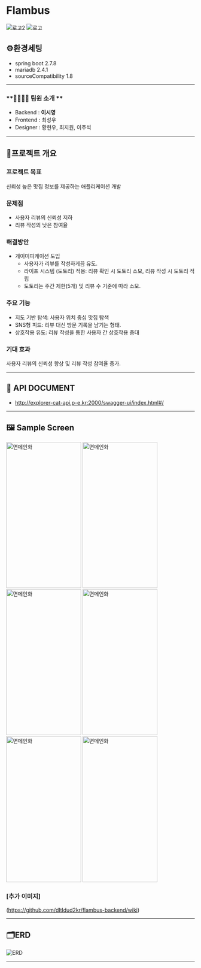# Flambus
![로고2](https://github.com/dltldud2kr/app/assets/105353307/4652baf4-ca1d-4f1c-8f55-cea962b5af95)
![로고](https://github.com/dltldud2kr/app/assets/105353307/5322ad3d-cc2f-4978-9f08-41c3663826ab)


## ⚙️환경세팅
 - spring boot 2.7.8
 - mariadb 2.4.1
 - sourceCompatibility 1.8

---

### **👨‍👨‍👧‍👦 팀원 소개 **
- Backend : **이시영**
- Frontend : 최성우
- Designer : 황현우, 최지원, 이주석

---

## 📝프로젝트 개요

### 프로젝트 목표
신뢰성 높은 맛집 정보를 제공하는 애플리케이션 개발

### 문제점
- 사용자 리뷰의 신뢰성 저하
- 리뷰 작성의 낮은 참여율

### 해결방안
- 게이미피케이션 도입
  - 사용자가 리뷰를 작성하게끔 유도.
  - 라이프 시스템 (도토리) 적용: 리뷰 확인 시 도토리 소모, 리뷰 작성 시 도토리 적립
  - 도토리는 주간 제한(5개) 및 리뷰 수 기준에 따라 소모.

### 주요 기능
- 지도 기반 탐색: 사용자 위치 중심 맛집 탐색
- SNS형 피드: 리뷰 대신 방문 기록을 남기는 형태.
- 상호작용 유도: 리뷰 작성을 통한 사용자 간 상호작용 증대

### 기대 효과 
사용자 리뷰의 신뢰성 향상 및 리뷰 작성 참여율 증가.

---


## 📒 API DOCUMENT 
 
 - http://explorer-cat-api.p-e.kr:2000/swagger-ui/index.html#/

---

## **🖼️ Sample Screen**
<img src="https://github.com/dltldud2kr/app/assets/105353307/8e4ad04e-56e5-4403-bcdf-ddeceb64dff5" alt="면메인화" width="200px" height="390px">
<img src="https://github.com/dltldud2kr/app/assets/105353307/ceb7e2dd-eda6-45ed-9aee-f336c70717e4" alt="면메인화" width="200px" height="390px">
<img src="https://github.com/dltldud2kr/app/assets/105353307/e0b356da-3b49-4148-b407-0a62bced4bf8" alt="면메인화" width="200px" height="390px">
<img src="https://github.com/dltldud2kr/app/assets/105353307/e4d695c6-8f4e-45c4-9f31-65e09b315e03" alt="면메인화" width="200px" height="390px">
<img src="https://github.com/dltldud2kr/app/assets/105353307/3d45e3e0-8371-4751-b040-daac159ddef3" alt="면메인화" width="200px" height="390px">
<img src="https://github.com/dltldud2kr/app/assets/105353307/3e386309-b226-415c-b731-ebaeae643783" alt="면메인화" width="200px" height="390px">

### [추가 이미지]
(https://github.com/dltldud2kr/flambus-backend/wiki)



---


## 🗂ERD

![ERD](https://github.com/dltldud2kr/app/assets/105353307/4955fcd7-19c3-46ba-aa08-2f1f0dd79966)


---
